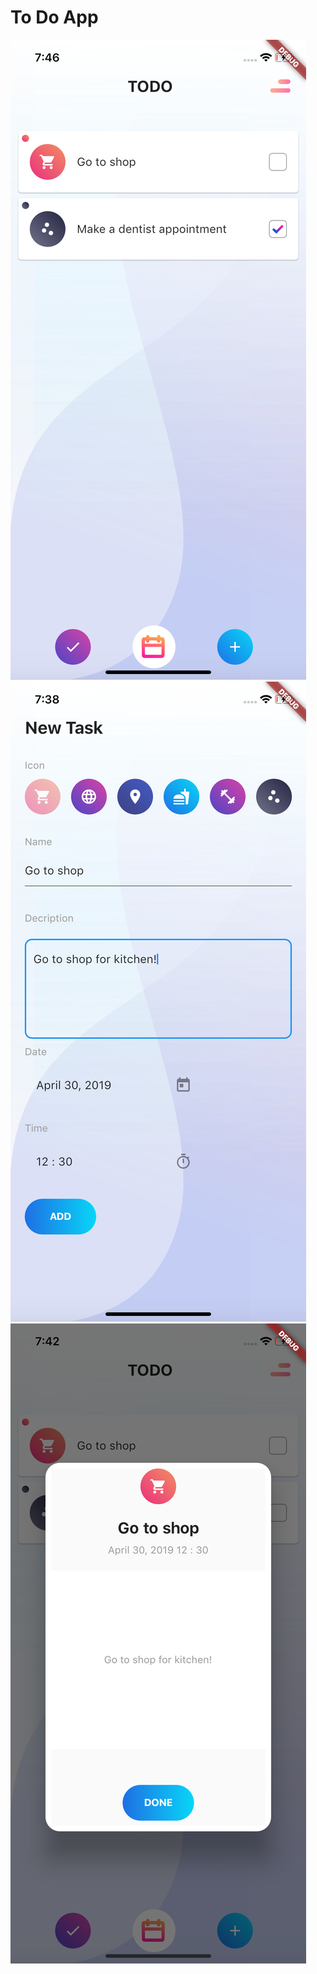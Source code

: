 # To Do App

![](https://github.com/melihsinik/To-Do-App/blob/master/images/Screen-Shot%20-1.png)
![](https://github.com/melihsinik/To-Do-App/blob/master/images/Screen-Shot%20-2.png) 
![](https://github.com/melihsinik/To-Do-App/blob/master/images/Screen-Shot%20-3.png)

